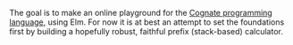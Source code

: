 The goal is to make an online playground for the [Cognate programming
language](https://cognate-lang.github.io),
using Elm. For now it is at best an attempt to set the foundations first by
building a hopefully robust, faithful prefix (stack-based) calculator.
